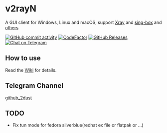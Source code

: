 # v2rayN

A GUI client for Windows, Linux and macOS, support [Xray](https://github.com/XTLS/Xray-core)
and [sing-box](https://github.com/SagerNet/sing-box)
and [others](https://github.com/2dust/v2rayN/wiki/List-of-supported-cores)

[![GitHub commit activity](https://img.shields.io/github/commit-activity/m/2dust/v2rayN)](https://github.com/2dust/v2rayN/commits/master)
[![CodeFactor](https://www.codefactor.io/repository/github/2dust/v2rayn/badge)](https://www.codefactor.io/repository/github/2dust/v2rayn)
[![GitHub Releases](https://img.shields.io/github/downloads/2dust/v2rayN/latest/total?logo=github)](https://github.com/2dust/v2rayN/releases)
[![Chat on Telegram](https://img.shields.io/badge/Chat%20on-Telegram-brightgreen.svg)](https://t.me/v2rayn)

## How to use

Read the [Wiki](https://github.com/2dust/v2rayN/wiki) for details.

## Telegram Channel

[github_2dust](https://t.me/github_2dust)

## TODO

- Fix tun mode for fedora silverblue(redhat ex file or flatpak or ...)
  
